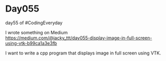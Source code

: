 # Day055  
day55 of #CodingEveryday  

I wrote something on Medium  
https://medium.com/@jacky_ttt/day055-display-image-in-full-screen-using-vtk-b99ca1a3e3fb

I want to write a cpp program that displays image in full screen using VTK.  

